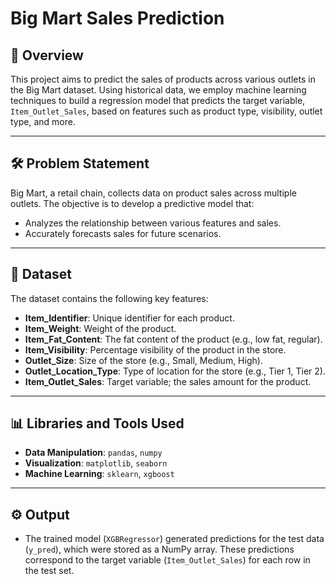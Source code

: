 # Big Mart Sales Prediction

## 📖 Overview
This project aims to predict the sales of products across various outlets in the Big Mart dataset. Using historical data, we employ machine learning techniques to build a regression model that predicts the target variable, `Item_Outlet_Sales`, based on features such as product type, visibility, outlet type, and more.

---

## 🛠️ Problem Statement
Big Mart, a retail chain, collects data on product sales across multiple outlets. The objective is to develop a predictive model that:
- Analyzes the relationship between various features and sales.
- Accurately forecasts sales for future scenarios.

---

## 📝 Dataset
The dataset contains the following key features:
- **Item_Identifier**: Unique identifier for each product.
- **Item_Weight**: Weight of the product.
- **Item_Fat_Content**: The fat content of the product (e.g., low fat, regular).
- **Item_Visibility**: Percentage visibility of the product in the store.
- **Outlet_Size**: Size of the store (e.g., Small, Medium, High).
- **Outlet_Location_Type**: Type of location for the store (e.g., Tier 1, Tier 2).
- **Item_Outlet_Sales**: Target variable; the sales amount for the product.

---

## 📊 Libraries and Tools Used
- **Data Manipulation**: `pandas`, `numpy`
- **Visualization**: `matplotlib`, `seaborn`
- **Machine Learning**: `sklearn`, `xgboost`

---

## ⚙️ Output
- The trained model (`XGBRegressor`) generated predictions for the test data (`y_pred`), which were stored as a NumPy array. These predictions correspond to the target variable (`Item_Outlet_Sales`) for each row in the test set.
